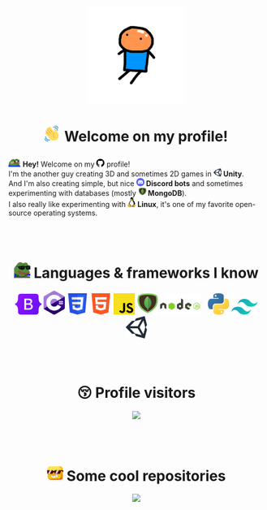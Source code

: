 <p align="center">
    <img src="https://raw.githubusercontent.com/PedrexDev/PedrexDev/main/assets/pedrex%20circle.png" width="192" alt="Pedrex">
    <h1 align="center">
      <img src="https://raw.githubusercontent.com/PedrexDev/PedrexDev/main/assets/heya.gif" width="32"></img> Welcome on my profile!
    </h1></img>
</p>

<p><img src="https://raw.githubusercontent.com/PedrexDev/PedrexDev/main/assets/flushedpepe.png" width="24"></img> <b>Hey!</b> Welcome on my <img src="https://raw.githubusercontent.com/PedrexDev/PedrexDev/main/assets/gh.png" width="16"></img> profile!<br>I'm the another guy creating 3D and sometimes 2D games in <b><img src="https://raw.githubusercontent.com/PedrexDev/PedrexDev/main/assets/unity.png" width="16"></img> Unity</b>.<br>And I'm also creating simple, but nice <b><img src="https://raw.githubusercontent.com/PedrexDev/PedrexDev/main/assets/discord.png" width="16"></img> Discord bots</b> and sometimes experimenting with databases (mostly <b><img src="https://raw.githubusercontent.com/PedrexDev/PedrexDev/main/assets/mongodb.png" width="16"></img> MongoDB</b>).<br>I also really like experimenting with <b><img src="https://raw.githubusercontent.com/PedrexDev/PedrexDev/main/assets/linux.png" width="16"></img> Linux</b>, it's one of my favorite open-source operating systems.</p><br><br>

<h1 align="center">
    <img src="https://raw.githubusercontent.com/PedrexDev/PedrexDev/main/assets/pepe%20hacker.gif" width="32"></img> Languages & frameworks I know
</h2>

<p align="center" style="text-decoration: none"> 
    <a href="https://www.getbootstrap.com/"><img src="https://raw.githubusercontent.com/PedrexDev/PedrexDev/main/assets/bootstrap.png" width="52" alt="Bootstrap"></img></a>
    <a href="https://www.microsoft.com/"><img src="https://raw.githubusercontent.com/PedrexDev/PedrexDev/main/assets/c%23.png" width="42" alt="C#"></img></a> 
    <a href="https://www.w3schools.com/css/"><img src="https://raw.githubusercontent.com/PedrexDev/PedrexDev/main/assets/css.png" width="42" alt="CSS"></img></a> 
    <a href="https://www.w3schools.com/html/"><img src="https://raw.githubusercontent.com/PedrexDev/PedrexDev/main/assets/html.png" width="42" alt="HTML"></img></a> 
    <a href="https://www.w3schools.com/js/"><img src="https://raw.githubusercontent.com/PedrexDev/PedrexDev/main/assets/js.png" width="42" alt="JS"></img></a> 
    <a href="https://www.mongodb.com/"><img src="https://raw.githubusercontent.com/PedrexDev/PedrexDev/main/assets/mongodb.png" width="42" alt="MongoDB"></img></a> 
    <a style="padding-right:8px;" href="https://nodejs.org"><img src="https://raw.githubusercontent.com/PedrexDev/PedrexDev/main/assets/nodejs.png" width="82" alt="NodeJS"></img></a> 
    <a href="https://www.python.org/"><img src="https://raw.githubusercontent.com/PedrexDev/PedrexDev/main/assets/python.png" width="42" alt="Python"></img></a> 
    <a href="https://www.tailwindcss.com/"><img src="https://raw.githubusercontent.com/PedrexDev/PedrexDev/main/assets/tallwind.png" width="52" alt="Tallwind"></img></a> 
    <a href="https://www.unity.com/"><img src="https://raw.githubusercontent.com/PedrexDev/PedrexDev/main/assets/unity.png" width="42" alt="Unity"></img></a>
</p><br><br>

<h1 align="center">
     😚 Profile visitors
</h2>

<p align="center" style="text-decoration: none"> 
  <img src="https://profile-counter.glitch.me/trexguo/count.svg"></img>
</p><br><br>
  
<h1 align="center">
     <img src="https://raw.githubusercontent.com/PedrexDev/PedrexDev/main/assets/cool.png" width="32"></img> Some cool repositories
</h2>

<p align="center" style="text-decoration: none;">
    <a href="https://github.com/PedrexDev/my-website">
        <img src="https://github-readme-stats.vercel.app/api/pin/?username=PedrexDev&repo=my-website&bg_color=0d1117&title_color=58a6ff&text_color=8b949e&icon_color=0094FF&hide_border=true/" />
    </a>
</p>
